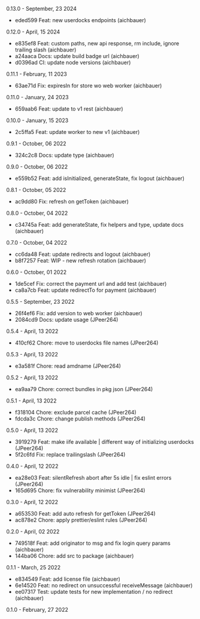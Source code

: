 0.13.0 - September, 23 2024

* eded599 Feat: new userdocks endpoints (aichbauer)

0.12.0 - April, 15 2024

* e835ef8 Feat: custom paths, new api response, rm include, ignore trailing slash (aichbauer)
* a24aaca Docs: update build badge url (aichbauer)
* d0396ad CI: update node versions (aichbauer)

0.11.1 - February, 11 2023

* 63ae71d Fix: expiresIn for store wo web worker (aichbauer)

0.11.0 - January, 24 2023

* 659aab6 Feat: update to v1 rest (aichbauer)

0.10.0 - January, 15 2023

* 2c5ffa5 Feat: update worker to new v1 (aichbauer)

0.9.1 - October, 06 2022

* 324c2c8 Docs: update type (aichbauer)

0.9.0 - October, 06 2022

* e559b52 Feat: add isInitialized, generateState, fix logout (aichbauer)

0.8.1 - October, 05 2022

* ac9dd80 Fix: refresh on getToken (aichbauer)

0.8.0 - October, 04 2022

* c34745a Feat: add generateState, fix helpers and type, update docs (aichbauer)

0.7.0 - October, 04 2022

* cc6da48 Feat: update redirects and logout (aichbauer)
* b8f7257 Feat: WIP - new refresh rotation (aichbauer)

0.6.0 - October, 01 2022

* 1de5cef Fix: correct the payment url and add test (aichbauer)
* ca8a7cb Feat: update redirectTo for payment (aichbauer)

0.5.5 - September, 23 2022

* 26f4ef6 Fix: add version to web worker (aichbauer)
* 2084cd9 Docs: update usage (JPeer264)

0.5.4 - April, 13 2022

* 410cf62 Chore: move to userdocks file names (JPeer264)

0.5.3 - April, 13 2022

* e3a581f Chore: read amdname (JPeer264)

0.5.2 - April, 13 2022

* ea9aa79 Chore: correct bundles in pkg json (JPeer264)

0.5.1 - April, 13 2022

* f318104 Chore: exclude parcel cache (JPeer264)
* fdcda3c Chore: change publish methods (JPeer264)

0.5.0 - April, 13 2022

* 3919279 Feat: make iife available | different way of initializing userdocks (JPeer264)
* 5f2c6fd Fix: replace trailingslash (JPeer264)

0.4.0 - April, 12 2022

* ea28e03 Feat: silentRefresh abort after 5s idle | fix eslint errors (JPeer264)
* 165d695 Chore: fix vulnerability minimist (JPeer264)

0.3.0 - April, 12 2022

* a653530 Feat: add auto refresh for getToken (JPeer264)
* ac878e2 Chore: apply prettier/eslint rules (JPeer264)

0.2.0 - April, 02 2022

* 749518f Feat: add originator to msg and fix login query params (aichbauer)
* 144ba06 Chore: add src to package (aichbauer)

0.1.1 - March, 25 2022

* e834549 Feat: add license file (aichbauer)
* 6e14520 Feat: no redirect on unsuccessful receiveMessage (aichbauer)
* ee07317 Test: update tests for new implementation / no redirect (aichbauer)

0.1.0 - February, 27 2022

